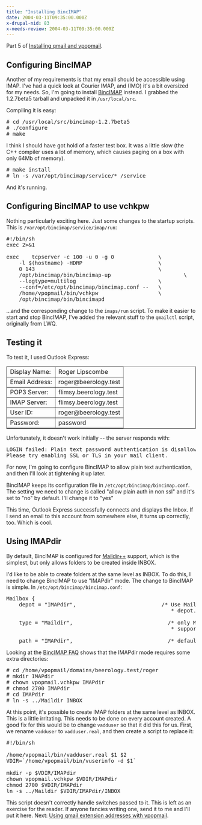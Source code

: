 ```yaml
---
title: "Installing BincIMAP"
date: 2004-03-11T09:35:00.000Z
x-drupal-nid: 83
x-needs-review: 2004-03-11T09:35:00.000Z
---
```

Part 5 of [Installing qmail and vpopmail](/node/view/165).

## Configuring BincIMAP

Another of my requirements is that my email should be accessible using IMAP. I've had a quick look at Courier IMAP, and (IMO) it's a bit oversized for my needs. So, I'm going to install [BincIMAP](http://www.bincimap.org/) instead. I grabbed the 1.2.7beta5 tarball and unpacked it in `/usr/local/src`.

Compiling it is easy:

<pre># cd /usr/local/src/bincimap-1.2.7beta5
# ./configure
# make</pre>

I think I should have got hold of a faster test box. It was a little slow (the C++ compiler uses a lot of memory, which causes paging on a box with only 64Mb of memory).

<pre># make install
# ln -s /var/opt/bincimap/service/* /service</pre>

And it's running.
## Configuring BincIMAP to use vchkpw

Nothing particularly exciting here. Just some changes to the startup scripts. This is `/var/opt/bincimap/service/imap/run`:

<pre>#!/bin/sh
exec 2>&1

exec    tcpserver -c 100 -u 0 -g 0              \
    -l $(hostname) -HDRP                        \
    0 143                                       \
    /opt/bincimap/bin/bincimap-up                       \
    --logtype=multilog                          \
    --conf=/etc/opt/bincimap/bincimap.conf --   \
    /home/vpopmail/bin/vchkpw                   \
    /opt/bincimap/bin/bincimapd</pre>

...and the corresponding change to the `imaps/run` script.
To make it easier to start and stop BincIMAP, I've added the relevant stuff to the `qmailctl` script, originally from LWQ.

## Testing it

To test it, I used Outlook Express:

<table border="1">
<tbody>
<tr>
<td>Display Name:</td>

<td>Roger Lipscombe</td>

</tr>

<tr>
<td>Email Address:</td>

<td>roger@beerology.test</td>

</tr>

<tr>
<td>POP3 Server:</td>

<td>flimsy.beerology.test</td>

</tr>

<tr>
<td>IMAP Server:</td>

<td>flimsy.beerology.test</td>

</tr>

<tr>
<td>User ID:</td>

<td>roger@beerology.test</td>

</tr>

<tr>
<td>Password:</td>

<td>password</td>

</tr>

</tbody>

</table>

Unfortunately, it doesn't work initially -- the server responds with:

<pre>LOGIN failed: Plain text password authentication is disallowed.
Please try enabling SSL or TLS in your mail client.</pre>

For now, I'm going to configure BincIMAP to allow plain text authentication, and then I'll look at tightening it up later.

BincIMAP keeps its configuration file in `/etc/opt/bincimap/bincimap.conf`. The setting we need to change is called "allow plain auth in non ssl" and it's set to "no" by default. I'll change it to "yes"

This time, Outlook Express successfully connects and displays the Inbox. If I send an email to this account from somewhere else, it turns up correctly, too. Which is cool.

## Using IMAPdir

By default, BincIMAP is configured for [Maildir++](http://www.bincimap.org/bincimap-faq.html#q12) support, which is the simplest, but only allows folders to be created inside INBOX.

I'd like to be able to create folders at the same level as INBOX. To do this, I need to change BincIMAP to use "IMAPdir" mode. The change to BincIMAP is simple. In `/etc/opt/bincimap/bincimap.conf`:

<pre>Mailbox {
    depot = "IMAPdir",                           /* Use Maildir++ style
                                                    * depot. */

    type = "Maildir",                              /* only Maildir
                                                    * support */

    path = "IMAPdir",                              /* default path */</pre>

Looking at the [BincIMAP FAQ](http://www.bincimap.org/bincimap-faq.html#q12) shows that the IMAPdir mode requires some extra directories:

<pre># cd /home/vpopmail/domains/beerology.test/roger
# mkdir IMAPdir
# chown vpopmail.vchkpw IMAPdir
# chmod 2700 IMAPdir
# cd IMAPdir
# ln -s ../Maildir INBOX</pre>

At this point, it's possible to create IMAP folders at the same level as INBOX.
This is a little irritating. This needs to be done on every account created. A good fix for this would be to change `vadduser` so that it did this for us. First, we rename `vadduser` to `vadduser.real`, and then create a script to replace it:

<pre>#!/bin/sh

/home/vpopmail/bin/vadduser.real $1 $2
VDIR=`/home/vpopmail/bin/vuserinfo -d $1`

mkdir -p $VDIR/IMAPdir
chown vpopmail.vchkpw $VDIR/IMAPdir
chmod 2700 $VDIR/IMAPdir
ln -s ../Maildir $VDIR/IMAPdir/INBOX
</pre>

This script doesn't correctly handle switches passed to it. This is left as an exercise for the reader. If anyone fancies writing one, send it to me and I'll put it here.
Next: [Using qmail extension addresses with vpopmail](/node/view/172).
